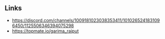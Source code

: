 ## Links

- https://discord.com/channels/1009181023038353411/1010265241831096450/1125506346394075298
- https://topmate.io/garima_rajput